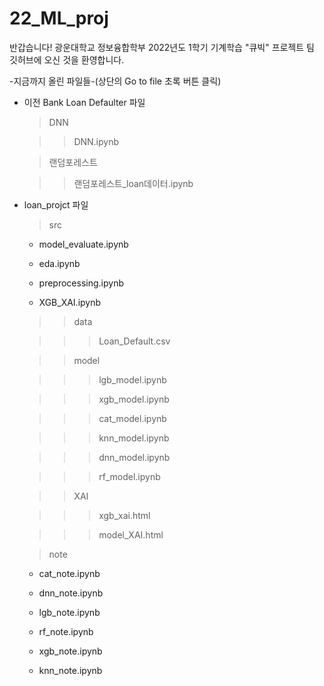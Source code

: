 # 22_ML_proj

반갑습니다!
광운대학교 정보융합학부 2022년도 1학기 기계학습 "큐빅" 프로젝트 팀 깃허브에 오신 것을 환영합니다.

-지금까지 올린 파일들-(상단의 Go to file 초록 버튼 클릭)  

- 이전 Bank Loan Defaulter 파일  

  > DNN  
    
  > > DNN.ipynb  

  > 랜덤포레스트

  > > 랜덤포레스트_loan데이터.ipynb  

- loan_projct 파일  

  > src  
  
  * model_evaluate.ipynb  
  
  * eda.ipynb  
  
  * preprocessing.ipynb  
  
  * XGB_XAI.ipynb   

  > > data  
  
  > > > Loan_Default.csv  

  > > model  

  > > > lgb_model.ipynb  

  > > > xgb_model.ipynb  

  > > > cat_model.ipynb  
  
  > > > knn_model.ipynb  
  
  > > > dnn_model.ipynb  

  > > > rf_model.ipynb  

  > > XAI  
  
  > > > xgb_xai.html  
  
  > > > model_XAI.html  

  > note  
  
  * cat_note.ipynb  
  
  * dnn_note.ipynb  
  
  * lgb_note.ipynb  
  
  * rf_note.ipynb  
  
  * xgb_note.ipynb  
  
  * knn_note.ipynb  


